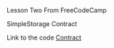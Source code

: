 Lesson Two From FreeCodeCamp

SimpleStorage Contract

Link to the code [Contract](https://rinkeby.etherscan.io/address/0x2712DF2Adf30B64EB45cEB345F26635B06feC460#code)
